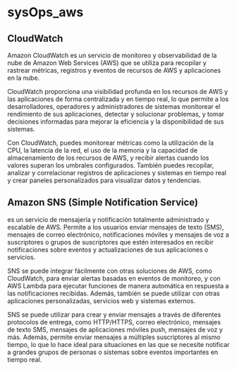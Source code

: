# sysOps_aws

## CloudWatch
Amazon CloudWatch es un servicio de monitoreo y observabilidad de la nube de Amazon Web Services (AWS) que se utiliza para recopilar y rastrear métricas, registros y eventos de recursos de AWS y aplicaciones en la nube.

CloudWatch proporciona una visibilidad profunda en los recursos de AWS y las aplicaciones de forma centralizada y en tiempo real, lo que permite a los desarrolladores, operadores y administradores de sistemas monitorear el rendimiento de sus aplicaciones, detectar y solucionar problemas, y tomar decisiones informadas para mejorar la eficiencia y la disponibilidad de sus sistemas.

Con CloudWatch, puedes monitorear métricas como la utilización de la CPU, la latencia de la red, el uso de la memoria y la capacidad de almacenamiento de los recursos de AWS, y recibir alertas cuando los valores superan los umbrales configurados. También puedes recopilar, analizar y correlacionar registros de aplicaciones y sistemas en tiempo real y crear paneles personalizados para visualizar datos y tendencias.

## Amazon SNS (Simple Notification Service)  
es un servicio de mensajería y notificación totalmente administrado y escalable de AWS. Permite a los usuarios enviar mensajes de texto (SMS), mensajes de correo electrónico, notificaciones móviles y mensajes de voz a suscriptores o grupos de suscriptores que estén interesados en recibir notificaciones sobre eventos y actualizaciones de sus aplicaciones o servicios.

SNS se puede integrar fácilmente con otras soluciones de AWS, como CloudWatch, para enviar alertas basadas en eventos de monitoreo, y con AWS Lambda para ejecutar funciones de manera automática en respuesta a las notificaciones recibidas. Además, también se puede utilizar con otras aplicaciones personalizadas, servicios web y sistemas externos.

SNS se puede utilizar para crear y enviar mensajes a través de diferentes protocolos de entrega, como HTTP/HTTPS, correo electrónico, mensajes de texto SMS, mensajes de aplicaciones móviles push, mensajes de voz y más. Además, permite enviar mensajes a múltiples suscriptores al mismo tiempo, lo que lo hace ideal para situaciones en las que se necesite notificar a grandes grupos de personas o sistemas sobre eventos importantes en tiempo real.

